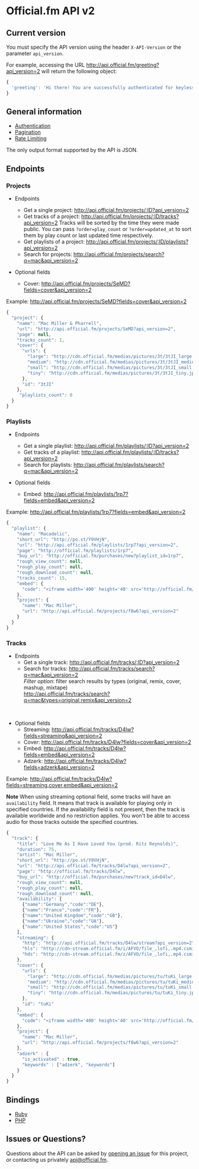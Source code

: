 # Official.fm API v2

## Current version

You must specify the API version using the header `X-API-Version` or the parameter `api_version`.

For example, accessing the URL <http://api.official.fm/greeting?api_version=2> will return the following object:

```javascript
{
  'greeting': 'Hi there! You are successfully authenticated for keyless access.'
}
```

## General information

  * [Authentication](https://github.com/officialfm/api/blob/master/sections/authentication.md)
  * [Pagination](https://github.com/officialfm/api/blob/master/sections/pagination.md)
  * [Rate Limiting](https://github.com/officialfm/api/blob/master/sections/rate_limiting.md)

The only output format supported by the API is JSON.

## Endpoints

### Projects

  * Endpoints
    * Get a single project: <http://api.official.fm/projects/:ID?api_version=2>
    * Get tracks of a project: <http://api.official.fm/projects/:ID/tracks?api_version=2>
      Tracks will be sorted by the time they were made public. You can pass `?order=play_count` or `?order=updated_at`
      to sort them by play count or last updated time respectively.
    * Get playlists of a project: <http://api.official.fm/projects/:ID/playlists?api_version=2>
    * Search for projects: <http://api.official.fm/projects/search?q=mac&api_version=2>

  * Optional fields
    * Cover: <http://api.official.fm/projects/SeMD?fields=cover&api_version=2>

Example:
<http://api.official.fm/projects/SeMD?fields=cover&api_version=2>

```javascript
{
  "project": {
    "name": "Mac Miller & Pharrell",
    "url": "http://api.official.fm/projects/SeMD?api_version=2",
    "page": null,
    "tracks_count": 1,
    "cover": {
      "urls": {
        "large": "http://cdn.official.fm/medias/pictures/3t/3tJI_large.jpg",
        "medium": "http://cdn.official.fm/medias/pictures/3t/3tJI_medium.jpg",
        "small": "http://cdn.official.fm/medias/pictures/3t/3tJI_small.jpg",
        "tiny": "http://cdn.official.fm/medias/pictures/3t/3tJI_tiny.jpg"
      },
      "id": "3tJI"
    },
     "playlists_count": 0
  }
}
```

### Playlists

  * Endpoints
    * Get a single playlist: <http://api.official.fm/playlists/:ID?api_version=2>
    * Get tracks of a playlist: <http://api.official.fm/playlists/:ID/tracks?api_version=2>
    * Search for playlists: <http://api.official.fm/playlists/search?q=mac&api_version=2>

  * Optional fields
    * Embed: <http://api.official.fm/playlists/1rp7?fields=embed&api_version=2>

Example:
<http://api.official.fm/playlists/1rp7?fields=embed&api_version=2>

```javascript
{
  "playlist": {
    "name": "Macadelic",
    "short_url": "http://po.st/Y9VHjN",
    "url": "http://api.official.fm/playlists/1rp7?api_version=2",
    "page": "http://official.fm/playlists/1rp7",
    "buy_url": "http://official.fm/purchases/new?playlist_id=1rp7",
    "rough_view_count": null,
    "rough_play_count": null,
    "rough_download_count": null,
    "tracks_count": 15,
    "embed": {
      "code": "<iframe width='400' height='40' src='http://official.fm/player?skin_bg=000000&skin_fg=FFFFFF&width=400&height=40&feed=http%3A%2F%2Fofficial.fm%2F%2Ffeed%2Fplaylists%2F1rp7' frameborder='0'></iframe>"
    },
    "project": {
      "name": "Mac Miller",
      "url": "http://api.official.fm/projects/f8w6?api_version=2"
    }
  }
}
```

### Tracks

  * Endpoints
    * Get a single track: <http://api.official.fm/tracks/:ID?api_version=2>
    * Search for tracks: <http://api.official.fm/tracks/search?q=mac&api_version=2><br/>
_Filter option_: filter search results by types (original, remix, cover, mashup, mixtape)<br/>
<http://api.official.fm/tracks/search?q=mac&types=original,remix&api_version=2><br/>
<br/>

  * Optional fields
    * Streaming: <http://api.official.fm/tracks/D4lw?fields=streaming&api_version=2>
    * Cover: <http://api.official.fm/tracks/D4lw?fields=cover&api_version=2>
    * Embed: <http://api.official.fm/tracks/D4lw?fields=embed&api_version=2>
    * Adzerk: <http://api.official.fm/tracks/D4lw?fields=adzerk&api_version=2>

Example:
<http://api.official.fm/tracks/D4lw?fields=streaming,cover,embed&api_version=2>

**Note**
When using streaming optional field, some tracks will have an `availability` field.
It means that track is available for playing only in specified countries.
If the availability field is not present, then the track is available worldwide and no restriction applies.
You won't be able to access audio for those tracks outside the specified countries.

```javascript
{
  "track": {
    "title": "Love Me As I Have Loved You (prod. Ritz Reynolds)",
    "duration": 75,
    "artist": "Mac Miller",
    "short_url": "http://po.st/Y9VHjN",
    "url": "http://api.official.fm/tracks/D4lw?api_version=2",
    "page": "http://official.fm/tracks/D4lw",
    "buy_url": "http://official.fm/purchases/new?track_id=D4lw",
    "rough_view_count": null,
    "rough_play_count": null,
    "rough_download_count": null,
    "availability": [
      {"name":"Germany","code":"DE"},
      {"name":"France","code":"FR"},
      {"name":"United Kingdom","code":"GB"},
      {"name":"Ukraine","code":"UA"},
      {"name":"United States","code":"US"}
    ],
    "streaming": {
      "http": "http://api.official.fm/tracks/D4lw/stream?api_version=2",
      "hls": "http://cdn-stream.official.fm/i/AFVO/file_,lofi,.mp4.csmil/master.m3u8?hdcore=1&hdnea=exp=1421221482~acl=/i/AFVO/file_,lofi,.mp4.csmil*~hmac=5a9775fdb06d53e6f49f45de8460113b50f6f9140f22b862ddcf6e4b09516518",
      "hds": "http://cdn-stream.official.fm/z/AFVO/file_,lofi,.mp4.csmil/manifest.f4m?hdcore=1&hdnea=exp=1421221482~acl=/z/AFVO/file_,lofi,.mp4.csmil*~hmac=ec3ee59ee8a83afd8c1ebf42155987ca131c6e32d651873a6f1e63696416ddce"
    },
    "cover": {
      "urls": {
        "large": "http://cdn.official.fm/medias/pictures/tu/tuKi_large.jpg",
        "medium": "http://cdn.official.fm/medias/pictures/tu/tuKi_medium.jpg",
        "small": "http://cdn.official.fm/medias/pictures/tu/tuKi_small.jpg",
        "tiny": "http://cdn.official.fm/medias/pictures/tu/tuKi_tiny.jpg"
      },
      "id": "tuKi"
    },
    "embed": {
      "code": "<iframe width='400' height='40' src='http://official.fm/player?skin_bg=000000&skin_fg=FFFFFF&width=400&height=40&feed=http%3A%2F%2Fofficial.fm%2F%2Ffeed%2Ftracks%2FD4lw' frameborder='0'></iframe>"
    },
    "project": {
      "name": "Mac Miller",
      "url": "http://api.official.fm/projects/f8w6?api_version=2"
    },
    "adzerk" : {
      "is_activated" : true,
      "keywords" : ["adzerk", "keywords"]
    }
  }
}
```

## Bindings

  * [Ruby](https://github.com/officialfm/officialfm-v2-ruby)
  * [PHP](https://github.com/officialfm/officialfm-v2-php)

## Issues or Questions?

Questions about the API can be asked by [opening an issue](https://github.com/officialfm/api/issues/new) for this project, or contacting us privately [api@official.fm](mailto:api@official.fm).
